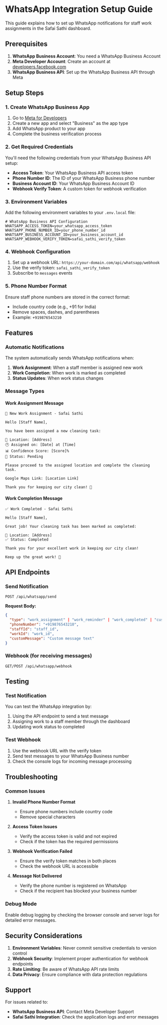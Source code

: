 # WhatsApp Integration Setup Guide

This guide explains how to set up WhatsApp notifications for staff work assignments in the Safai Sathi dashboard.

## Prerequisites

1. **WhatsApp Business Account**: You need a WhatsApp Business Account
2. **Meta Developer Account**: Create an account at [developers.facebook.com](https://developers.facebook.com)
3. **WhatsApp Business API**: Set up the WhatsApp Business API through Meta

## Setup Steps

### 1. Create WhatsApp Business App

1. Go to [Meta for Developers](https://developers.facebook.com)
2. Create a new app and select "Business" as the app type
3. Add WhatsApp product to your app
4. Complete the business verification process

### 2. Get Required Credentials

You'll need the following credentials from your WhatsApp Business API setup:

- **Access Token**: Your WhatsApp Business API access token
- **Phone Number ID**: The ID of your WhatsApp Business phone number
- **Business Account ID**: Your WhatsApp Business Account ID
- **Webhook Verify Token**: A custom token for webhook verification

### 3. Environment Variables

Add the following environment variables to your `.env.local` file:

```env
# WhatsApp Business API Configuration
WHATSAPP_ACCESS_TOKEN=your_whatsapp_access_token
WHATSAPP_PHONE_NUMBER_ID=your_phone_number_id
WHATSAPP_BUSINESS_ACCOUNT_ID=your_business_account_id
WHATSAPP_WEBHOOK_VERIFY_TOKEN=safai_sathi_verify_token
```

### 4. Webhook Configuration

1. Set up a webhook URL: `https://your-domain.com/api/whatsapp/webhook`
2. Use the verify token: `safai_sathi_verify_token`
3. Subscribe to `messages` events

### 5. Phone Number Format

Ensure staff phone numbers are stored in the correct format:
- Include country code (e.g., +91 for India)
- Remove spaces, dashes, and parentheses
- Example: `+919876543210`

## Features

### Automatic Notifications

The system automatically sends WhatsApp notifications when:

1. **Work Assignment**: When a staff member is assigned new work
2. **Work Completion**: When work is marked as completed
3. **Status Updates**: When work status changes

### Message Types

#### Work Assignment Message
```
🧹 New Work Assignment - Safai Sathi

Hello [Staff Name],

You have been assigned a new cleaning task:

📍 Location: [Address]
🕐 Assigned on: [Date] at [Time]
📊 Confidence Score: [Score]%
🎯 Status: Pending

Please proceed to the assigned location and complete the cleaning task.

Google Maps Link: [Location Link]

Thank you for keeping our city clean! 🌟
```

#### Work Completion Message
```
✅ Work Completed - Safai Sathi

Hello [Staff Name],

Great job! Your cleaning task has been marked as completed:

📍 Location: [Address]
✅ Status: Completed

Thank you for your excellent work in keeping our city clean!

Keep up the great work! 🌟
```

## API Endpoints

### Send Notification
```
POST /api/whatsapp/send
```

**Request Body:**
```json
{
  "type": "work_assignment" | "work_reminder" | "work_completed" | "custom",
  "phoneNumber": "+919876543210",
  "staffId": "staff_id",
  "workId": "work_id",
  "customMessage": "Custom message text"
}
```

### Webhook (for receiving messages)
```
GET/POST /api/whatsapp/webhook
```

## Testing

### Test Notification
You can test the WhatsApp integration by:

1. Using the API endpoint to send a test message
2. Assigning work to a staff member through the dashboard
3. Updating work status to completed

### Test Webhook
1. Use the webhook URL with the verify token
2. Send test messages to your WhatsApp Business number
3. Check the console logs for incoming message processing

## Troubleshooting

### Common Issues

1. **Invalid Phone Number Format**
   - Ensure phone numbers include country code
   - Remove special characters

2. **Access Token Issues**
   - Verify the access token is valid and not expired
   - Check if the token has the required permissions

3. **Webhook Verification Failed**
   - Ensure the verify token matches in both places
   - Check the webhook URL is accessible

4. **Message Not Delivered**
   - Verify the phone number is registered on WhatsApp
   - Check if the recipient has blocked your business number

### Debug Mode

Enable debug logging by checking the browser console and server logs for detailed error messages.

## Security Considerations

1. **Environment Variables**: Never commit sensitive credentials to version control
2. **Webhook Security**: Implement proper authentication for webhook endpoints
3. **Rate Limiting**: Be aware of WhatsApp API rate limits
4. **Data Privacy**: Ensure compliance with data protection regulations

## Support

For issues related to:
- **WhatsApp Business API**: Contact Meta Developer Support
- **Safai Sathi Integration**: Check the application logs and error messages
